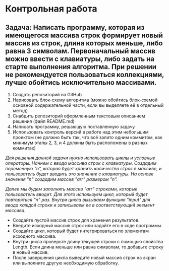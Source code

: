 # Контрольная работа

## Задача: Написать программу, которая из имеющегося массива строк формирует новый массив из строк, длина которых меньше, либо равна 3 символам. Первоначальный массив можно ввести с клавиатуры, либо задать на старте выполнения алгоритма. При решении не рекомендуется пользоваться коллекциями, лучше обойтись исключительно массивами.

1. Создать репозиторий на GitHub
2. Нарисовать блок-схему алгоритма (можно обойтись блок-схемой основной содержательной части, если вы выделяете её в отдельный метод)
3. Снабдить репозиторий оформленным текстовым описанием решения (файл README.md)
4. Написать программу, решающую поставленную задачу
5. Использовать контроль версий в работе над этим небольшим проектом (не должно быть так, что всё залито одним коммитом, как минимум этапы 2, 3, и 4 должны быть расположены в разных коммитах)

_Для решения данной задачи нужно использовать циклы и условные операторы. Начнем с ввода массива строк с клавиатуры. Создадим переменную "n", которая будет хранить количество строк в массиве, и пользователь будет вводить это значение с клавиатуры. На основе значения "n" создадим массив "arr" размером "n"._

_Далее мы будем заполнять массив "arr" строками, которые пользователь вводит. Для этого используем цикл, который будет повторяться "n" раз. Внутри цикла вызываем функцию "input" для ввода каждой строки и записываем ее в соответствующий элемент массива._

* Создайте пустой массив строк для хранения результатов.
* Введите исходный массив строк или задайте его в коде программы.
* Создайте цикл, который будет интегрироваться по элементам исходного массива.
* Внутри цикла проверьте длину текущей строки с помощью свойства Length. Если длина меньше или равна  символам, то добавьте строку в новый массив.
* После завершения цикла выведите новый массив строк на экран или выполните другую необходимую обработку.
